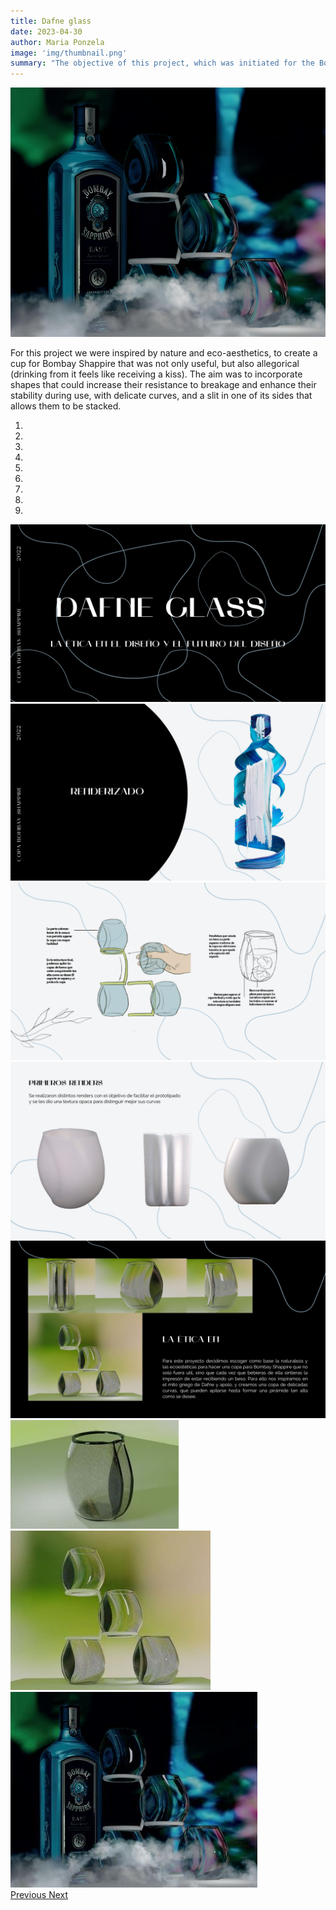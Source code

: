 ```yaml
---
title: Dafne glass
date: 2023-04-30
author: Maria Ponzela
image: 'img/thumbnail.png'
summary: "The objective of this project, which was initiated for the Bombay Sapphire Cup contest, involved conducting thorough aesthetic research to enhance the safety of the cups."
---
```


![](img/thumbnail.png)

For this project we were inspired by nature and eco-aesthetics, to create a cup for Bombay Shappire that was not only useful, but also allegorical (drinking from it feels like receiving a kiss). The aim was to incorporate shapes that could increase their resistance to breakage and enhance their stability during use, with delicate curves, and a slit in one of its sides that allows them to be stacked.

<div id="carouselExampleIndicators" class="carousel slide" data-ride="carousel">
  <ol class="carousel-indicators">
    <li data-target="#carouselExampleIndicators" data-slide-to="0" class="active"></li>
    <li data-target="#carouselExampleIndicators" data-slide-to="1"></li>
    <li data-target="#carouselExampleIndicators" data-slide-to="2"></li>
    <li data-target="#carouselExampleIndicators" data-slide-to="3"></li>
    <li data-target="#carouselExampleIndicators" data-slide-to="4"></li>
    <li data-target="#carouselExampleIndicators" data-slide-to="5"></li>
    <li data-target="#carouselExampleIndicators" data-slide-to="6"></li>
    <li data-target="#carouselExampleIndicators" data-slide-to="7"></li>
    <li data-target="#carouselExampleIndicators" data-slide-to="8"></li>
  </ol>
  <div class="carousel-inner">
    <div class="carousel-item active">
      <img class="d-block w-100" src="img/dafne_1.jpg" alt="First slide">
    </div>
    <div class="carousel-item">
      <img class="d-block w-100" src="img/dafne_2.jpg" alt="Second slide">
    </div>
    <div class="carousel-item">
      <img class="d-block w-100" src="img/dafne_3.jpg" alt="Third slide">
    </div>
    <div class="carousel-item">
      <img class="d-block w-100" src="img/dafne_4.jpg" alt="Third slide">
    </div>
    <div class="carousel-item">
      <img class="d-block w-100" src="img/dafne_5.jpg" alt="Third slide">
    </div>
    <div class="carousel-item">
      <img class="d-block w-100" src="img/dafne_6.jpg" alt="Third slide">
    </div>
    <div class="carousel-item">
      <img class="d-block w-100" src="img/dafne_7.jpg" alt="Third slide">
    </div>
    <div class="carousel-item">
      <img class="d-block w-100" src="img/dafne_8.jpg" alt="Third slide">
    </div>
  </div>
  <a class="carousel-control-prev" href="#carouselExampleIndicators" role="button" data-slide="prev">
    <span class="carousel-control-prev-icon" aria-hidden="true"></span>
    <span class="sr-only">Previous</span>
  </a>
  <a class="carousel-control-next" href="#carouselExampleIndicators" role="button" data-slide="next">
    <span class="carousel-control-next-icon" aria-hidden="true"></span>
    <span class="sr-only">Next</span>
  </a>
</div>